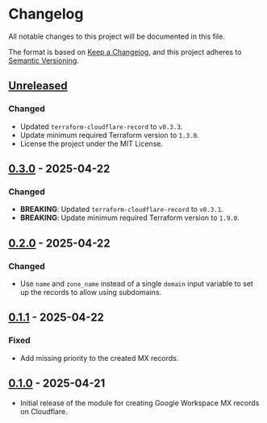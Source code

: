 # Changelog

All notable changes to this project will be documented in this file.

The format is based on [Keep a Changelog](https://keepachangelog.com/en/1.1.0/),
and this project adheres to
[Semantic Versioning](https://semver.org/spec/v2.0.0.html).

## [Unreleased]

### Changed

- Updated `terraform-cloudflare-record` to `v0.3.3`.
- Update minimum required Terraform version to `1.3.0`.
- License the project under the MIT License.

## [0.3.0] - 2025-04-22

### Changed

- **BREAKING**: Updated `terraform-cloudflare-record` to `v0.3.1`.
- **BREAKING**: Update minimum required Terraform version to `1.9.0`.

## [0.2.0] - 2025-04-22

### Changed

- Use `name` and `zone_name` instead of a single `domain` input variable to set
  up the records to allow using subdomains.

## [0.1.1] - 2025-04-22

### Fixed

- Add missing priority to the created MX records.

## [0.1.0] - 2025-04-21

- Initial release of the module for creating Google Workspace MX records on
  Cloudflare.

[unreleased]:
  https://github.com/visiosto/terraform-cloudflare-google-workspace/compare/v0.3.0...HEAD
[0.3.0]:
  https://github.com/visiosto/terraform-cloudflare-google-workspace/compare/v0.2.0...v0.3.0
[0.2.0]:
  https://github.com/visiosto/terraform-cloudflare-google-workspace/compare/v0.1.1...v0.2.0
[0.1.1]:
  https://github.com/visiosto/terraform-cloudflare-google-workspace/compare/v0.1.0...v0.1.1
[0.1.0]:
  https://github.com/visiosto/terraform-cloudflare-google-workspace/releases/tag/v0.1.0
